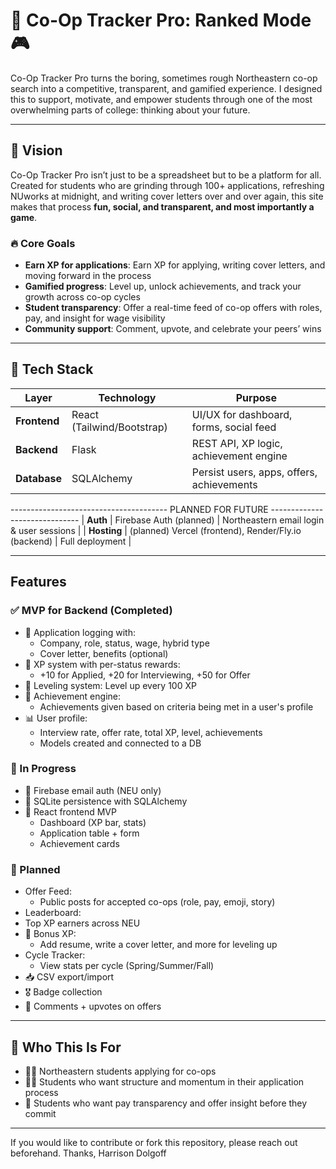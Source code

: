 # 🧠 Co-Op Tracker Pro: Ranked Mode 🎮

Co-Op Tracker Pro turns the boring, sometimes rough Northeastern co-op search into a competitive, transparent, and gamified experience. I designed this to support, motivate, and empower students through one of the most overwhelming parts of college: thinking about your future.

---

## 🚀 Vision

Co-Op Tracker Pro isn’t just to be a spreadsheet but to be a platform for all. Created for students who are grinding through 100+ applications, refreshing NUworks at midnight, and writing cover letters over and over again, this site makes that process **fun, social, and transparent, and most importantly a game**.

### 🔥 Core Goals

- **Earn XP for applications**: Earn XP for applying, writing cover letters, and moving forward in the process
- **Gamified progress**: Level up, unlock achievements, and track your growth across co-op cycles
- **Student transparency**: Offer a real-time feed of co-op offers with roles, pay, and insight for wage visibility
- **Community support**: Comment, upvote, and celebrate your peers’ wins

---

## 🧱 Tech Stack

| Layer        | Technology              | Purpose                                  |
|--------------|--------------------------|------------------------------------------|
| **Frontend** | React (Tailwind/Bootstrap) | UI/UX for dashboard, forms, social feed  |
| **Backend**  | Flask                    | REST API, XP logic, achievement engine   |
| **Database** | SQLAlchemy               | Persist users, apps, offers, achievements |
--------------------------------------- PLANNED FOR FUTURE ------------------------------
| **Auth**     | Firebase Auth (planned)  | Northeastern email login & user sessions |
| **Hosting**  | (planned) Vercel (frontend), Render/Fly.io (backend) | Full deployment |

---

## Features

### ✅ MVP for Backend (Completed)
- 🔁 Application logging with:
  - Company, role, status, wage, hybrid type
  - Cover letter, benefits (optional)
- 🧠 XP system with per-status rewards:
  - +10 for Applied, +20 for Interviewing, +50 for Offer
- 🧗 Leveling system: Level up every 100 XP
- 🏅 Achievement engine:
  - Achievements given based on criteria being met in a user's profile
- 📊 User profile:
  - Interview rate, offer rate, total XP, level, achievements
  - Models created and connected to a DB

### 🧪 In Progress
- 🔐 Firebase email auth (NEU only)
- 🧾 SQLite persistence with SQLAlchemy
- 🎨 React frontend MVP
  - Dashboard (XP bar, stats)
  - Application table + form
  - Achievement cards

### 🔮 Planned
- Offer Feed:
  - Public posts for accepted co-ops (role, pay, emoji, story)
-  Leaderboard:
  - Top XP earners across NEU
- 💌 Bonus XP:
  - Add resume, write a cover letter, and more for leveling up
- Cycle Tracker:
  - View stats per cycle (Spring/Summer/Fall)
- 📥 CSV export/import
- 🎖 Badge collection
- 💬 Comments + upvotes on offers

---

## 🧠 Who This Is For

- 🧑‍🎓 Northeastern students applying for co-ops  
- 🧑‍💻 Students who want structure and momentum in their application process  
- 💸 Students who want pay transparency and offer insight before they commit

---

If you would like to contribute or fork this repository, please reach out beforehand. 
Thanks, Harrison Dolgoff
